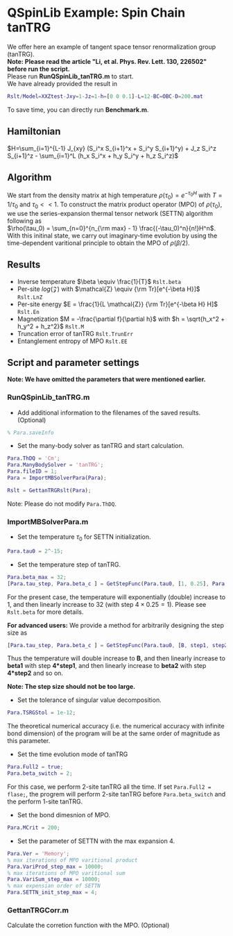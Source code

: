 # QSpinLib Example\: Spin Chain tanTRG
We offer here an example of tangent space tensor renormalization group (tanTRG). \
**Note: Please read the article "Li, et al. Phys. Rev. Lett. 130, 226502" before run the script.**\
Please run **RunQSpinLib_tanTRG.m** to start. \
We have already provided the result in
```matlab
Rslt/Model=XXZtest-Jxy=1-Jz=1-h=[0 0 0.1]-L=12-BC=OBC-D=200.mat
```
To save time, you can directly run **Benchmark.m**.


## Hamiltonian ##
$H=\sum_{i=1}^{L-1} J_{xy} (S_i^x S_{i+1}^x + S_i^y S_{i+1}^y) + J_z S_i^z S_{i+1}^z - \sum_{i=1}^L (h_x S_i^x + h_y S_i^y + h_z S_i^z)$

## Algorithm ##
We start from the density matrix at high temperature $\rho(\tau_0) = e^{-\tau_0 H}$ with $T=1/\tau_0$ and $\tau_0 << 1$.
To construct the matrix product operator (MPO) of $\rho(\tau_0)$, we use the series-expansion thermal tensor network (SETTN) algorithm following as \
$\rho(\tau_0) = \sum_{n=0}^{n_{\rm max} - 1} \frac{(-\tau_0)^n}{n!}H^n$.\
With this initinal state, we carry out imaginary-time evolution by using the time-dependent varitional principle to obtain the MPO of $\rho(\beta/2)$.

## Results ##
* Inverse temperature $\beta \equiv \frac{1}{T}$ ```Rslt.beta```
* Per-site $log(\mathcal{Z})$ with $\mathcal{Z} \equiv {\rm Tr}[e^{-\beta H}]$ ```Rslt.LnZ```
* Per-site energy $E = \frac{1}{L \mathcal{Z}} {\rm Tr}[e^{-\beta H} H]$ ```Rslt.En```
* Magnetization $M = -\frac{\partial f}{\partial h}$ with $h = \sqrt{h_x^2 + h_y^2 + h_z^2}$ ```Rslt.M```
* Truncation error of tanTRG ```Rslt.TrunErr```
* Entanglement entropy of MPO ```Rslt.EE```
  
## Script and parameter settings ##
**Note: We have omitted the parameters that were mentioned earlier.**

### RunQSpinLib_tanTRG.m ###
* Add additional information to the filenames of the saved results. (Optional)
```matlab
% Para.saveInfo
```

* Set the many-body solver as tanTRG and start calculation.
```matlab
Para.ThDQ = 'Cm';
Para.ManyBodySolver = 'tanTRG';
Para.fileID = 1;
Para = ImportMBSolverPara(Para);

Rslt = GettanTRGRslt(Para);
```
Note: Please do not modify ```Para.ThDQ```.

### ImportMBSolverPara.m ###
* Set the temperature $\tau_0$ for SETTN initialization.
```matlab
Para.tau0 = 2^-15;
```

* Set the temperature step of tanTRG.
```matlab
Para.beta_max = 32;
[Para.tau_step, Para.beta_c ] = GetStepFunc(Para.tau0, [1, 0.25], Para.beta_max);
```
For the present case, the temperature will exponentially (double) increase to 1, and then linearly increase to 32 (with step $4\times0.25=1$). 
Please see ```Rslt.beta``` for more details. 

**For advanced users:**
We provide a method for arbitrarily designing the step size as
```matlab
[Para.tau_step, Para.beta_c ] = GetStepFunc(Para.tau0, [B, step1, step2, ..., stepN], [beta1, beta2, ..., beta_max]);
```
Thus the temperature will double increase to **B**, and then linearly increase to **beta1** with step **4*step1**, 
and then linearly increase to **beta2** with step **4*step2** and so on.

**Note: The step size should not be too large.**

* Set the tolerance of singular value decomposition.
```matlab
Para.TSRGStol = 1e-12;
```
The theoretical numerical accuracy (i.e. the numerical accuracy with infinite bond dimension) of the program will be at the same order of magnitude as this parameter.

* Set the time evolution mode of tanTRG
```matlab
Para.Full2 = true;
Para.beta_switch = 2; 
```
For this case, we perform 2-site tanTRG all the time. If set ```Para.Full2 = flase;```, the progrem will perform 2-site tanTRG before ```Para.beta_switch``` and the perform 1-site tanTRG.

* Set the bond dimesnion of MPO.
```matlab
Para.MCrit = 200;
```

* Set the parameter of SETTN with the max expansion 4.
```matlab
Para.Ver = 'Memory';
% max iterations of MPO varitional product
Para.VariProd_step_max = 10000;
% max iterations of MPO varitional sum
Para.VariSum_step_max = 10000;
% max expensian order of SETTN
Para.SETTN_init_step_max = 4;
```

### GettanTRGCorr.m ###
Calculate the corretion function with the MPO. (Optional)
